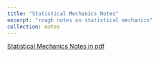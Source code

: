 ```yaml
---
title: "Statistical Mechanics Notes"
excerpt: "rough notes on statistical mechanics"
collection: notes
---
```


[Statistical Mechanics Notes in pdf](https://github.com/arthurlin0722/arthurlin0722.github.io/blob/master/files/Statistical_Mechanics_Notes.pdf) 
